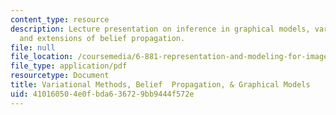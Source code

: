 ```yaml
---
content_type: resource
description: Lecture presentation on inference in graphical models, variational methods,
  and extensions of belief propagation.
file: null
file_location: /coursemedia/6-881-representation-and-modeling-for-image-analysis-spring-2005/410160504e0fbda636729bb9444f572e_bptutorial.pdf
file_type: application/pdf
resourcetype: Document
title: Variational Methods, Belief  Propagation, & Graphical Models
uid: 41016050-4e0f-bda6-3672-9bb9444f572e
---
```

